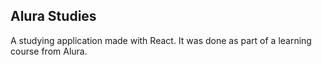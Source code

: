 ## Alura Studies
A studying application made with React. It was done as part of a learning course from Alura.

